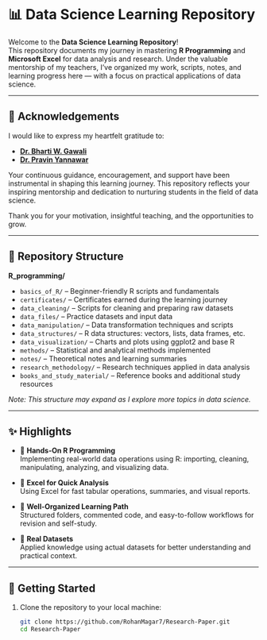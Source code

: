 # 📊 Data Science Learning Repository

Welcome to the **Data Science Learning Repository**!  
This repository documents my journey in mastering **R Programming** and **Microsoft Excel** for data analysis and research. Under the valuable mentorship of my teachers, I’ve organized my work, scripts, notes, and learning progress here — with a focus on practical applications of data science.

---

## 🙏 Acknowledgements

I would like to express my heartfelt gratitude to:

- **[Dr. Bharti W. Gawali](https://bamu.irins.org/profile/57209)**  
- **[Dr. Pravin Yannawar](https://bamu.irins.org/profile/245933)**  

Your continuous guidance, encouragement, and support have been instrumental in shaping this learning journey. This repository reflects your inspiring mentorship and dedication to nurturing students in the field of data science.

Thank you for your motivation, insightful teaching, and the opportunities to grow.

---

## 📁 Repository Structure

**R_programming/**
- `basics_of_R/` – Beginner-friendly R scripts and fundamentals  
- `certificates/` – Certificates earned during the learning journey  
- `data_cleaning/` – Scripts for cleaning and preparing raw datasets  
- `data_files/` – Practice datasets and input data  
- `data_manipulation/` – Data transformation techniques and scripts  
- `data_structures/` – R data structures: vectors, lists, data frames, etc.  
- `data_visualization/` – Charts and plots using ggplot2 and base R  
- `methods/` – Statistical and analytical methods implemented  
- `notes/` – Theoretical notes and learning summaries  
- `research_methodology/` – Research techniques applied in data analysis  
- `books_and_study_material/` – Reference books and additional study resources  




*Note: This structure may expand as I explore more topics in data science.*

---

## ✨ Highlights

- 📌 **Hands-On R Programming**  
  Implementing real-world data operations using R: importing, cleaning, manipulating, analyzing, and visualizing data.

- 📌 **Excel for Quick Analysis**  
  Using Excel for fast tabular operations, summaries, and visual reports.

- 📌 **Well-Organized Learning Path**  
  Structured folders, commented code, and easy-to-follow workflows for revision and self-study.

- 📌 **Real Datasets**  
  Applied knowledge using actual datasets for better understanding and practical context.

---

## 🚀 Getting Started

1. Clone the repository to your local machine:
   ```bash
   git clone https://github.com/RohanMagar7/Research-Paper.git
   cd Research-Paper
